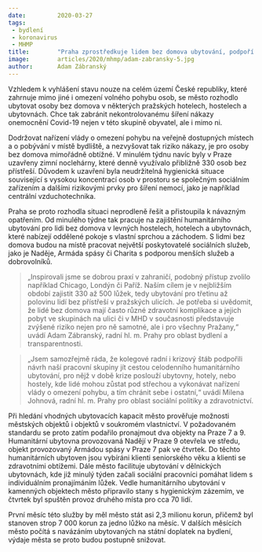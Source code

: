 ```yaml
---
date:         2020-03-27
tags:
 - bydlení
 - koronavirus
 - MHMP
title:        "Praha zprostředkuje lidem bez domova ubytování, podpoří tak vládní opatření proti šíření nákazy"
image: 	      articles/2020/mhmp/adam-zabransky-5.jpg
author:       Adam Zábranský
---
```


Vzhledem k vyhlášení stavu nouze na celém území České republiky, které zahrnuje mimo jiné i omezení volného pohybu osob, se město rozhodlo ubytovat osoby bez domova v některých pražských hotelech, hostelech a ubytovnách. Chce tak zabránit nekontrolovanému šíření nákazy onemocnění Covid-19 nejen v této skupině obyvatel, ale i mimo ni.

Dodržovat nařízení vlády o omezení pohybu na veřejně dostupných místech a o pobývání v místě bydliště, a nezvyšovat tak riziko nákazy, je pro osoby bez domova mimořádně obtížné. V minulém týdnu navíc byly v Praze uzavřeny zimní noclehárny, které denně využívalo přibližně 330 osob bez přístřeší. Důvodem k uzavření byla neudržitelná hygienická situace související s vysokou koncentrací osob v prostoru se společným sociálním zařízením a dalšími rizikovými prvky pro šíření nemocí, jako je například centrální vzduchotechnika. 

Praha se proto rozhodla situaci neprodleně řešit a přistoupila k návazným opatřením. Od minulého týdne tak pracuje na zajištění humanitárního ubytování pro lidi bez domova v levných hostelech, hotelech a ubytovnách, které nabízejí oddělené pokoje s vlastní sprchou a záchodem. S lidmi bez domova budou na místě pracovat největší poskytovatelé sociálních služeb, jako je Naděje, Armáda spásy či Charita s podporou menších služeb a dobrovolníků.

> „Inspirovali jsme se dobrou praxí v zahraničí, podobný přístup zvolilo například Chicago, Londýn či Paříž. Naším cílem je v nejbližším období zajistit 330 až 500 lůžek, tedy ubytování pro třetinu až polovinu lidí bez přístřeší v pražských ulicích. Je potřeba si uvědomit, že lidé bez domova mají často různé zdravotní komplikace a jejich pobyt ve skupinách na ulici či v MHD v současnosti představuje zvýšené riziko nejen pro ně samotné, ale i pro všechny Pražany,“ uvádí Adam Zábranský, radní hl. m. Prahy pro oblast bydlení a transparentnosti.

> „Jsem samozřejmě ráda, že kolegové radní i krizový štáb podpořili návrh naší pracovní skupiny jít cestou celodenního humanitárního ubytování, pro nějž v době krize poslouží ubytovny, hotely, nebo hostely, kde lidé mohou zůstat pod střechou a vykonávat nařízení vlády o omezení pohybu, a tím chránit sebe i ostatní,“ uvádí Milena Johnová, radní hl. m. Prahy pro oblast sociální politiky a zdravotnictví.

Při hledání vhodných ubytovacích kapacit město prověřuje možnosti městských objektů i objektů v soukromém vlastnictví. V požadovaném standardu se proto zatím podařilo pronajmout dva objekty na Praze 7 a 9. Humanitární ubytovna provozovaná Nadějí v Praze 9 otevřela ve středu, objekt provozovaný Armádou spásy v Praze 7 pak ve čtvrtek. Do těchto humanitárních ubytoven jsou vybíráni klienti seniorského věku a klienti se zdravotními obtížemi. Dále město facilituje ubytování v dělnických ubytovnách, kde již minulý týden začali sociální pracovníci pomáhat lidem s individuálním pronajímáním lůžek. Vedle humanitárního ubytování v kamenných objektech město připravilo stany s hygienickým zázemím, ve čtvrtek byl spuštěn provoz druhého místa pro cca 70 lidí.

První měsíc této služby by měl město stát asi 2,3 milionu korun, přičemž byl stanoven strop 7 000 korun za jedno lůžko na měsíc. V dalších měsících město počítá s navázáním ubytovaných na státní doplatek na bydlení, výdaje města se proto budou postupně snižovat.

